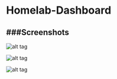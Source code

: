 Homelab-Dashboard
===================


###Screenshots
---------------
![alt tag](http://i.imgur.com/KBdmuL5.png)

![alt tag](http://i.imgur.com/1xrwKh8.png)

![alt tag](http://i.imgur.com/NB3aVfC.png)

